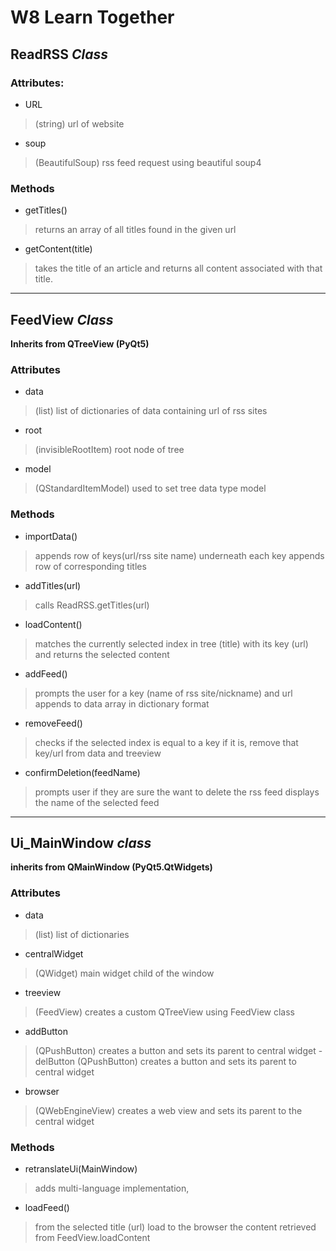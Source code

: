 # W8 Learn Together

## ReadRSS *Class*
### Attributes:
- URL
> (string) url of website
- soup
> (BeautifulSoup) rss feed request using beautiful soup4

### Methods
- getTitles()
> returns an array of all titles found in the given url 
- getContent(title)
> takes the title of an article and returns all content associated with that
> title.

---

## FeedView *Class* 
**Inherits from QTreeView (PyQt5)**

### Attributes
- data
> (list) list of dictionaries of data containing url of rss sites
- root
> (invisibleRootItem) root node of tree
- model
> (QStandardItemModel) used to set tree data type model

### Methods
- importData()
> appends row of keys(url/rss site name) underneath each
> key appends row of corresponding titles
- addTitles(url)
> calls ReadRSS.getTitles(url)
- loadContent()
> matches the currently selected index in tree (title)
> with its key (url) and returns the selected content
- addFeed()
> prompts the user for a key (name of rss site/nickname) and url
> appends to data array in dictionary format
- removeFeed()
> checks if the selected index is equal to a key
> if it is, remove that key/url from data and treeview
- confirmDeletion(feedName)
> prompts user if they are sure the want to delete the rss feed
> displays the name of the selected feed

---

## Ui_MainWindow *class*
**inherits from QMainWindow (PyQt5.QtWidgets)**

### Attributes
- data
> (list) list of dictionaries
- centralWidget
> (QWidget) main widget child of the window
- treeview
> (FeedView) creates a custom QTreeView using FeedView class
- addButton
> (QPushButton) creates a button and sets its parent to central widget
-delButton
> (QPushButton) creates a button and sets its parent to central widget
- browser
> (QWebEngineView) creates a web view and sets its parent to the central widget

### Methods

- retranslateUi(MainWindow)
> adds multi-language implementation,
- loadFeed()
> from the selected title (url) load to the browser
> the content retrieved from FeedView.loadContent
